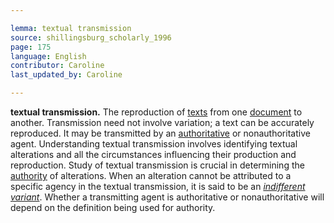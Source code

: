 ```yaml
---

lemma: textual transmission
source: shillingsburg_scholarly_1996
page: 175
language: English
contributor: Caroline
last_updated_by: Caroline

---
```


**textual transmission.** The reproduction of [texts](text.html) from one [document](document.html) to another. Transmission need not involve variation; a text can be accurately reproduced. It may be transmitted by an [authoritative](authoritative.html) or nonauthoritative agent. Understanding textual transmission involves identifying textual alterations and all the circumstances influencing their production and reproduction. Study of textual transmission is crucial in determining the [authority](authority.html) of alterations. When an alteration cannot be attributed to a specific agency in the textual transmission, it is said to be an _[indifferent variant](variantIndifferent)_. Whether a transmitting agent is authoritative or nonauthoritative will depend on the definition being used for authority.
